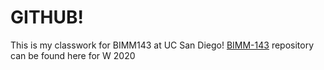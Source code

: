 # GITHUB!

This is my classwork for BIMM143 at UC San Diego!
[BIMM-143](https://github.com/rachelng5/bimm143.git) repository can be found here for W 2020